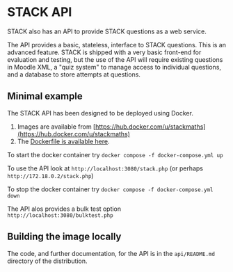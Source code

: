 # STACK API

STACK also has an API to provide STACK questions as a web service.

The API provides a basic, stateless, interface to STACK questions.  This is an advanced feature.  STACK is shipped with a very basic front-end for evaluation and testing, but the use of the API will require existing questions in Moodle XML, a "quiz system" to manage access to individual questions, and a database to store attempts at questions.

## Minimal example

The STACK API has been designed to be deployed using Docker. 

1. Images are available from [https://hub.docker.com/u/stackmaths](https://hub.docker.com/u/stackmaths)
2. The [Dockerfile is available here](https://github.com/maths/moodle-qtype_stack/blob/master/api/docker/docker-compose.yml).

To start the docker container try `docker compose -f docker-compose.yml up`

To use the API look at `http://localhost:3080/stack.php` (or perhaps `http://172.18.0.2/stack.php`)

To stop the docker container try `docker compose -f docker-compose.yml down`

The API alos provides a bulk test option `http://localhost:3080/bulktest.php`

## Building the image locally

The code, and further documentation, for the API is in the `api/README.md` directory of the distribution.